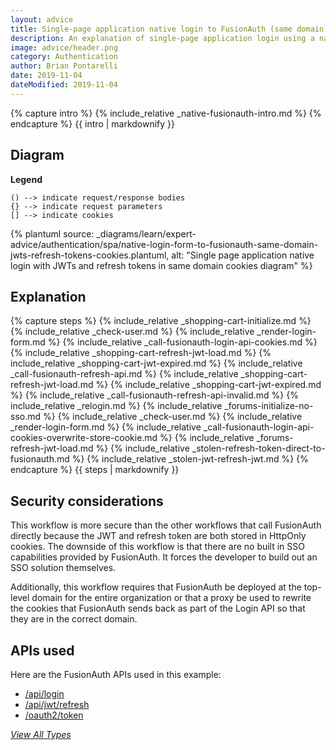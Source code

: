 ```yaml
---
layout: advice
title: Single-page application native login to FusionAuth (same domain) with JWTs and refresh tokens
description: An explanation of single-page application login using a native login form that submits directly to FusionAuth on the same domain with server-side sessions with refresh tokens in cookies
image: advice/header.png
category: Authentication
author: Brian Pontarelli
date: 2019-11-04
dateModified: 2019-11-04
---
```


{% capture intro %}
{% include_relative _native-fusionauth-intro.md %}
{% endcapture %}
{{ intro | markdownify }}

## Diagram

**Legend**

```text
() --> indicate request/response bodies
{} --> indicate request parameters
[] --> indicate cookies
```

{% plantuml source: _diagrams/learn/expert-advice/authentication/spa/native-login-form-to-fusionauth-same-domain-jwts-refresh-tokens-cookies.plantuml, alt: "Single page application native login with JWTs and refresh tokens in same domain cookies diagram" %}

## Explanation

{% capture steps %}
{% include_relative _shopping-cart-initialize.md %}
{% include_relative _check-user.md %}
{% include_relative _render-login-form.md %}
{% include_relative _call-fusionauth-login-api-cookies.md %}
{% include_relative _shopping-cart-refresh-jwt-load.md %}
{% include_relative _shopping-cart-jwt-expired.md %}
{% include_relative _call-fusionauth-refresh-api.md %}
{% include_relative _shopping-cart-refresh-jwt-load.md %}
{% include_relative _shopping-cart-jwt-expired.md %}
{% include_relative _call-fusionauth-refresh-api-invalid.md %}
{% include_relative _relogin.md %}
{% include_relative _forums-initialize-no-sso.md %}
{% include_relative _check-user.md %}
{% include_relative _render-login-form.md %}
{% include_relative _call-fusionauth-login-api-cookies-overwrite-store-cookie.md %}
{% include_relative _forums-refresh-jwt-load.md %}
{% include_relative _stolen-refresh-token-direct-to-fusionauth.md %}
{% include_relative _stolen-jwt-refresh-jwt.md %}
{% endcapture %}
{{ steps | markdownify }}

## Security considerations

This workflow is more secure than the other workflows that call FusionAuth directly because the JWT and refresh token are both stored in HttpOnly cookies. The downside of this workflow is that there are no built in SSO capabilities provided by FusionAuth. It forces the developer to build out an SSO solution themselves.

Additionally, this workflow requires that FusionAuth be deployed at the top-level domain for the entire organization or that a proxy be used to rewrite the cookies that FusionAuth sends back as part of the Login API so that they are in the correct domain.  

## APIs used

Here are the FusionAuth APIs used in this example:

* [/api/login](/docs/v1/tech/apis/login#authenticate-a-user)
* [/api/jwt/refresh](/docs/v1/tech/apis/jwt#refresh-a-jwt)
* [/oauth2/token](/docs/v1/tech/oauth/endpoints#refresh-token-grant-request)

[_View All Types_](/learn/expert-advice/authentication/login-authentication-workflows)
